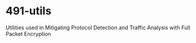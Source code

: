 # 491-utils
Utilities used in Mitigating Protocol Detection and Traffic Analysis with Full Packet Encryption

